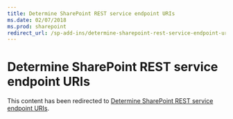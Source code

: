 ```yaml
---
title: Determine SharePoint REST service endpoint URIs
ms.date: 02/07/2018
ms.prod: sharepoint
redirect_url: /sp-add-ins/determine-sharepoint-rest-service-endpoint-uris
---
```



# Determine SharePoint REST service endpoint URIs

This content has been redirected to [Determine SharePoint REST service endpoint URIs](sp-add-ins/determine-sharepoint-rest-service-endpoint-uris.md).